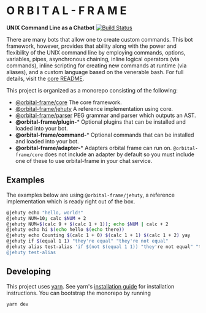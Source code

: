 # O R B I T A L  -  F R A M E
**UNIX Command Line as a Chatbot**
[![Build Status](https://travis-ci.org/konapun/orbital-frame.svg?branch=master)](https://travis-ci.org/konapun/orbital-frame)

There are many bots that allow one to create custom commands. This bot
framework, however, provides that ability along with the power and flexibility
of the UNIX command line by employing commands, options, variables, pipes,
asynchronous chaining, inline logical operators (via commands), inline scripting
for creating new commands at runtime (via aliases), and a custom language based
on the venerable bash. For full details, visit the [core README](./packages/orbital-frame-core/README.md).

This project is organized as a monorepo consisting of the following:
  - [@orbital-frame/core](./packages/orbital-frame-core/README.md) The core framework.
  - [@orbital-frame/jehuty](./packages/orbital-frame-jehuty/README.md) A reference implementation using core.
  - [@orbital-frame/parser](./packages/orbital-frame-parser/README.md) PEG grammar and parser which outputs an AST.
  - **@orbital-frame/plugin-*** Optional plugins that can be installed and loaded into your bot.
  - **@orbital-frame/command-*** Optional commands that can be installed and loaded into your bot.
  - **@orbital-frame/adapter-*** Adapters orbital frame can run on. `@orbital-frame/core` does not include an adapter by default so you must include one of these to use orbital-frame in your chat service.

## Examples
The examples below are using `@orbital-frame/jehuty`, a reference implementation
which is ready right out of the box.

```sh
@jehuty echo "hello, world!"
@jehuty NUM=10; calc $NUM + 2
@jehuty NUM=$(calc 9 + $(calc 1 + 1)); echo $NUM | calc + 2
@jehuty echo hi $(echo hello $(echo there))
@jehuty echo Counting $(calc 1 + 0) $(calc 1 + 1) $(calc 1 + 2) yay
@jehuty if $(equal 1 1) "they're equal" "they're not equal"
@jehuty alias test-alias 'if $(not $(equal 1 1)) "they're not equal" "they are equal"'
@jehuty test-alias
```

## Developing
This project uses [yarn](https://github.com/yarnpkg/yarn). See yarn's [installation guide](https://yarnpkg.com/en/docs/install) for installation instructions.
You can bootstrap the monorepo by running
```
yarn dev
```
